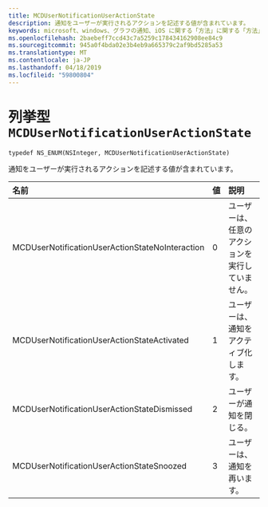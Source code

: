 ```yaml
---
title: MCDUserNotificationUserActionState
description: 通知をユーザーが実行されるアクションを記述する値が含まれています。
keywords: microsoft、windows、グラフの通知、iOS に関する「方法」に関する「方法」の iPhone
ms.openlocfilehash: 2baebeff7ccd43c7a5259c178434162908ee84c9
ms.sourcegitcommit: 945a0f4bda02e3b4eb9a665379c2af9bd5285a53
ms.translationtype: MT
ms.contentlocale: ja-JP
ms.lasthandoff: 04/18/2019
ms.locfileid: "59800804"
---
```

# <a name="enum-mcdusernotificationuseractionstate"></a>列挙型 `MCDUserNotificationUserActionState`

```
typedef NS_ENUM(NSInteger, MCDUserNotificationUserActionState)
```

通知をユーザーが実行されるアクションを記述する値が含まれています。

|名前 | 値 | 説明 |
|:-- |:-- |:-- |
|   MCDUserNotificationUserActionStateNoInteraction |0| ユーザーは、任意のアクションを実行していません。|
|   MCDUserNotificationUserActionStateActivated|1|ユーザーは、通知をアクティブ化します。|
|   MCDUserNotificationUserActionStateDismissed|2| ユーザーが通知を閉じる。|
|   MCDUserNotificationUserActionStateSnoozed|3| ユーザーは、通知を再います。|

